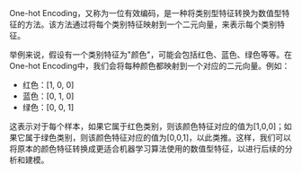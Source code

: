 One-hot Encoding，又称为一位有效编码，是一种将类别型特征转换为数值型特征的方法。该方法通过将每个类别特征映射到一个二元向量，来表示每个类别特征。

举例来说，假设有一个类别特征为"颜色"，可能会包括红色、蓝色、绿色等等。在One-hot Encoding中，我们会将每种颜色都映射到一个对应的二元向量。例如：

- 红色：[1, 0, 0]
- 蓝色：[0, 1, 0]
- 绿色：[0, 0, 1]

这表示对于每个样本，如果它属于红色类别，则该颜色特征对应的值为[1,0,0]；如果它属于绿色类别，则该颜色特征对应的值为[0,0,1]，以此类推。这样，我们可以将原本的颜色特征转换成更适合机器学习算法使用的数值型特征，以进行后续的分析和建模。